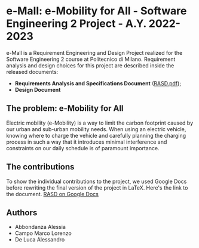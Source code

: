 # e-Mall: e-Mobility for All - Software Engineering 2 Project - A.Y. 2022-2023

e-Mall is a Requirement Engineering and Design Project realized for the Software Engineering 2 course at Politecnico di Milano.
Requirement analysis and design choices for this project are described inside the released documents:
- __Requirements Analysis and Specifications Document__ ([RASD.pdf](DeliveryFolder/RASD.pdf));
- __Design Document__


## The problem: e-Mobility for All
Electric mobility (e-Mobility) is a way to limit the carbon footprint caused by our urban and sub-urban mobility needs. When using an electric vehicle, knowing where to charge the vehicle and carefully planning the charging process in such a way that it introduces minimal interference and constraints on our daily schedule is of paramount importance.

## The contributions
To show the individual contributions to the project, we used Google Docs before rewriting the final version of the project in LaTeX. Here's the link to the document.
[RASD on Google Docs](https://docs.google.com/document/d/1_9B7hhzklb8xjAu90bGebEbj85pfwbT7uRlxMwanXM0/edit?usp=sharing)

## Authors
* Abbondanza Alessia
* Campo Marco Lorenzo
* De Luca Alessandro

